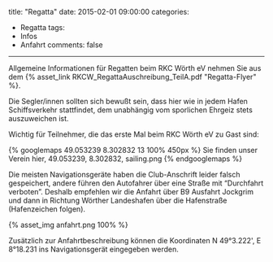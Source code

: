 title: "Regatta"
date: 2015-02-01 09:00:00
categories:
- Regatta
tags:
- Infos
- Anfahrt
comments: false
---

Allgemeine Informationen für Regatten beim RKC Wörth eV nehmen Sie aus dem {% asset_link RKCW_RegattaAuschreibung_TeilA.pdf "Regatta-Flyer" %}.

Die Segler/innen sollten sich bewußt sein, dass hier wie in jedem Hafen Schiffsverkehr stattfindet, dem unabhängig vom sporlichen Ehrgeiz stets auszuweichen ist. 

<!-- more -->

Wichtig für Teilnehmer, die das erste Mal beim RKC Wörth eV zu Gast sind:

{% googlemaps 49.053239 8.302832 13 100% 450px %}
  Sie finden unser Verein hier, 49.053239, 8.302832, sailing.png
{% endgooglemaps %}

Die meisten Navigationsgeräte haben die Club-Anschrift leider falsch gespeichert, andere führen den Autofahrer über eine Straße mit “Durchfahrt verboten”. Deshalb empfehlen wir die Anfahrt über B9 Ausfahrt Jockgrim und dann in Richtung Wörther Landeshafen über die Hafenstraße (Hafenzeichen folgen).

{% asset_img anfahrt.png 100% %}

Zusätzlich zur Anfahrtbeschreibung können die Koordinaten N 49°3.222', E 8°18.231 ins Navigationsgerät eingegeben werden.
